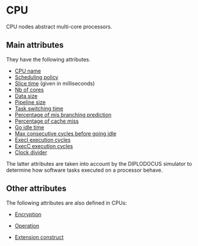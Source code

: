 # CPU

CPU nodes abstract multi-core processors.

## Main attributes

They have the following attributes.

- [CPU name](file://cpuname.md)
- [Scheduling policy](file://schedulingpolicy.md)
- [Slice time](file://slicetime.md) (given in milliseconds)
- [Nb of cores](file://numbercores.md)
- [Data size](file://datasize.md)
- [Pipeline size](file://pipelinesize.md)
- [Task switching time](file://taskswitchingtime.md)
- [Percentage of mis branching prediction](file://misbranchingprediction.md)
- [Percentage of cache miss](file://cachemiss.md)
- [Go idle time](file://goidletime.md)
- [Max consecutive cycles before going idle](file://maxconsecutivecycles.md)
- [ExecI execution cycles](file://execi.md)
- [ExecC execution cycles](file://execc.md)
- [Clock divider](file://clockdivider.md)

The latter attributes are taken into account by the DIPLODOCUS simulator to determine
how software tasks executed on a processor behave.

## Other attributes

The following attributes are also defined in CPUs:

- [Encryption](file://encryption.md)

- [Operation](file://operation.md)

- [Extension construct](file://cpuextension.md)
